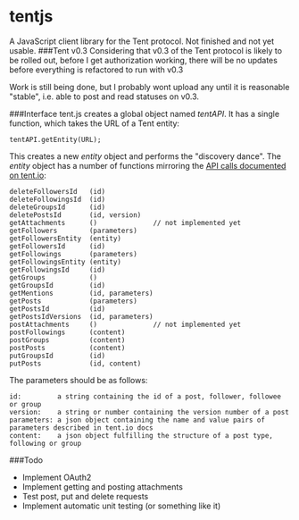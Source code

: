 tentjs
======
A JavaScript client library for the Tent protocol. Not finished and not yet usable.
###Tent v0.3
Considering that v0.3 of the Tent protocol is likely to be rolled out, before I get authorization working, there will be no updates before everything is refactored to run with v0.3

Work is still being done, but I probably wont upload any until it is reasonable "stable", i.e. able to post and read statuses on v0.3.

###Interface
tent.js creates a global object named *tentAPI*. It has a single function, which takes the URL of a Tent entity:

    tentAPI.getEntity(URL);

This creates a new *entity* object and performs the "discovery dance". The *entity* object has a number of functions mirroring the [API calls documented on tent.io](https://tent.io/docs/app-server):

    deleteFollowersId   (id)
    deleteFollowingsId  (id)
    deleteGroupsId      (id)
    deletePostsId       (id, version)
    getAttachments      ()              // not implemented yet
    getFollowers        (parameters)
    getFollowersEntity  (entity)
    getFollowersId      (id)
    getFollowings       (parameters)
    getFollowingsEntity (entity)
    getFollowingsId     (id)
    getGroups           ()
    getGroupsId         (id)
    getMentions         (id, parameters)
    getPosts            (parameters)
    getPostsId          (id)
    getPostsIdVersions  (id, parameters)
    postAttachments     ()              // not implemented yet
    postFollowings      (content)
    postGroups          (content)
    postPosts           (content)
    putGroupsId         (id)
    putPosts            (id, content)

The parameters should be as follows:

    id:         a string containing the id of a post, follower, followee or group
    version:    a string or number containing the version number of a post
    parameters: a json object containing the name and value pairs of parameters described in tent.io docs
    content:    a json object fulfilling the structure of a post type, following or group

###Todo
 - Implement OAuth2
 - Implement getting and posting attachments
 - Test post, put and delete requests
 - Implement automatic unit testing (or something like it)
